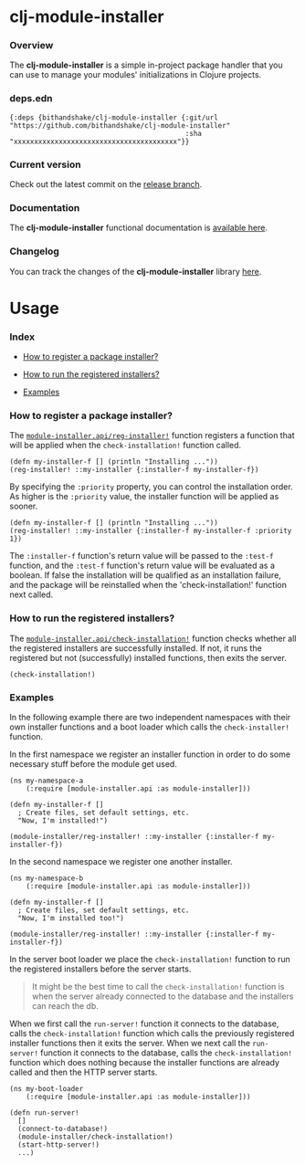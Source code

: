 
# clj-module-installer

### Overview

The <strong>clj-module-installer</strong> is a simple in-project package handler
that you can use to manage your modules' initializations in Clojure projects.

### deps.edn

```
{:deps {bithandshake/clj-module-installer {:git/url "https://github.com/bithandshake/clj-module-installer"
                                           :sha     "xxxxxxxxxxxxxxxxxxxxxxxxxxxxxxxxxxxxxxxx"}}
```

### Current version

Check out the latest commit on the [release branch](https://github.com/bithandshake/clj-module-installer/tree/release).

### Documentation

The <strong>clj-module-installer</strong> functional documentation is [available here](documentation/COVER.md).

### Changelog

You can track the changes of the <strong>clj-module-installer</strong> library [here](CHANGES.md).

# Usage

### Index

- [How to register a package installer?](#how-to-register-a-package-installer)

- [How to run the registered installers?](#how-to-run-the-registered-installers)

- [Examples](#examples)

### How to register a package installer?

The [`module-installer.api/reg-installer!`](documentation/clj/module-installer/API.md#reg-installer)
function registers a function that will be applied when the `check-installation!`
function called.

```
(defn my-installer-f [] (println "Installing ..."))
(reg-installer! ::my-installer {:installer-f my-installer-f})
```

By specifying the `:priority` property, you can control the installation order.
As higher is the `:priority` value, the installer function will be applied as sooner.

```
(defn my-installer-f [] (println "Installing ..."))
(reg-installer! ::my-installer {:installer-f my-installer-f :priority 1})
```

The `:installer-f` function's return value will be passed to the `:test-f` function,
and the `:test-f` function's return value will be evaluated as a boolean.
If false the installation will be qualified as an installation failure,
and the package will be reinstalled when the 'check-installation!' function next called.

### How to run the registered installers?

The [`module-installer.api/check-installation!`](documentation/clj/module-installer/API.md#check-installation)
function checks whether all the registered installers are successfully installed.
If not, it runs the registered but not (successfully) installed functions, then exits
the server.

```
(check-installation!)
```

### Examples

In the following example there are two independent namespaces with their
own installer functions and a boot loader which calls the `check-installer!`
function.

In the first namespace we register an installer function in order to do some
necessary stuff before the module get used.

```
(ns my-namespace-a
    (:require [module-installer.api :as module-installer]))

(defn my-installer-f []
  ; Create files, set default settings, etc.
  "Now, I'm installed!")    

(module-installer/reg-installer! ::my-installer {:installer-f my-installer-f})  
```

In the second namespace we register one another installer.

```
(ns my-namespace-b
    (:require [module-installer.api :as module-installer]))

(defn my-installer-f []
  ; Create files, set default settings, etc.
  "Now, I'm installed too!")    

(module-installer/reg-installer! ::my-installer {:installer-f my-installer-f})  
```

In the server boot loader we place the `check-installation!` function to run
the registered installers before the server starts.

> It might be the best time to call the `check-installation!` function is when the
  server already connected to the database and the installers can reach the db.

When we first call the `run-server!` function it connects to the database,
calls the `check-installation!` function which calls the previously registered
installer functions then it exits the server.
When we next call the `run-server!` function it connects to the database,
calls the `check-installation!` function which does nothing because the installer
functions are already called and then the HTTP server starts.

```
(ns my-boot-loader
    (:require [module-installer.api :as module-installer]))

(defn run-server!
  []
  (connect-to-database!)
  (module-installer/check-installation!)
  (start-http-server!)
  ...)    
```
